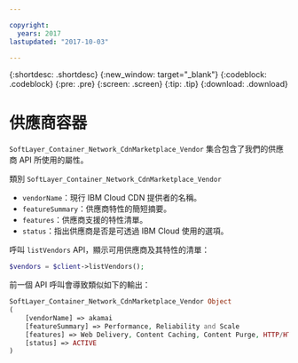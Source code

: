 ```yaml
---

copyright:
  years: 2017
lastupdated: "2017-10-03"

---
```


{:shortdesc: .shortdesc}
{:new_window: target="_blank"}
{:codeblock: .codeblock}
{:pre: .pre}
{:screen: .screen}
{:tip: .tip}
{:download: .download}

# 供應商容器
`SoftLayer_Container_Network_CdnMarketplace_Vendor` 集合包含了我們的供應商 API 所使用的屬性。 


類別 `SoftLayer_Container_Network_CdnMarketplace_Vendor`  
* `vendorName`：現行 IBM Cloud CDN 提供者的名稱。  
* `featureSummary`：供應商特性的簡短摘要。  
* `features`：供應商支援的特性清單。  
* `status`：指出供應商是否是可透過 IBM Cloud 使用的選項。


呼叫 `listVendors` API，顯示可用供應商及其特性的清單：

```php
$vendors = $client->listVendors();
``` 
前一個 API 呼叫會導致類似如下的輸出：
```php
SoftLayer_Container_Network_CdnMarketplace_Vendor Object
(
    [vendorName] => akamai
    [featureSummary] => Performance, Reliability and Scale
    [features] => Web Delivery, Content Caching, Content Purge, HTTP/HTTPS Support
    [status] => ACTIVE
)

```
